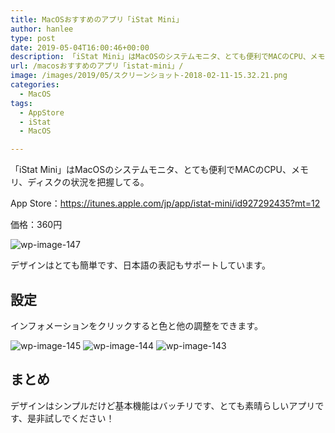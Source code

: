 ```yaml
---
title: MacOSおすすめのアプリ「iStat Mini」
author: hanlee
type: post
date: 2019-05-04T16:00:46+00:00
description: 「iStat Mini」はMacOSのシステムモニタ、とても便利でMACのCPU、メモリ、ディスクの状況を把握してる。
url: /macosおすすめのアプリ「istat-mini」/
image: /images/2019/05/スクリーンショット-2018-02-11-15.32.21.png
categories:
  - MacOS
tags:
  - AppStore
  - iStat
  - MacOS

---
```


「iStat Mini」はMacOSのシステムモニタ、とても便利でMACのCPU、メモリ、ディスクの状況を把握してる。

App Store：<https://itunes.apple.com/jp/app/istat-mini/id927292435?mt=12>

価格：360円

![wp-image-147](/images/2019/05/スクリーンショット-2018-02-11-15.32.21.png)

デザインはとても簡単です、日本語の表記もサポートしています。

## 設定

インフォメーションをクリックすると色と他の調整をできます。

![wp-image-145](/images/2019/05/スクリーンショット-2018-02-11-15.37.47.png)
![wp-image-144](/images/2019/05/スクリーンショット-2018-02-11-15.37.38.png)
![wp-image-143](/images/2019/05/スクリーンショット-2018-02-11-15.35.18.png)

## まとめ

デザインはシンプルだけど基本機能はバッチリです、とても素晴らしいアプリです、是非試しでください！
